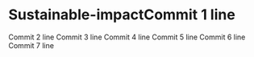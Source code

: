# Sustainable-impactCommit 1 line
Commit 2 line
Commit 3 line
Commit 4 line
Commit 5 line
Commit 6 line
Commit 7 line
